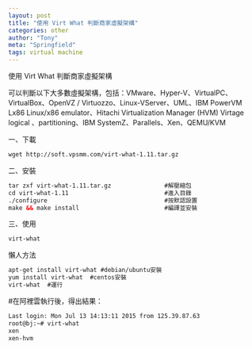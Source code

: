 ```yaml
---
layout: post
title: "使用 Virt What 判斷商家虛擬架構"
categories: other
author: "Tony"
meta: "Springfield"
tags: virtual machine
---
```


使用 Virt What 判斷商家虛擬架構

可以判斷以下大多數虛擬架構，包括：VMware、Hyper-V、VirtualPC、VirtualBox、OpenVZ / Virtuozzo、Linux-VServer、UML、IBM PowerVM Lx86 Linux/x86 emulator、Hitachi Virtualization Manager (HVM) Virtage logical 、partitioning、IBM SystemZ、Parallels、Xen、QEMU/KVM

一、下載

```html
wget http://soft.vpsmm.com/virt-what-1.11.tar.gz
```

二、安裝

```html
tar zxf virt-what-1.11.tar.gz               #解壓縮包
cd virt-what-1.11                           #進入目錄
./configure                                 #按默認設置
make && make install                        #編譯並安裝
```

三、使用

```html
virt-what
```

懶人方法

```html
apt-get install virt-what #debian/ubuntu安裝
yum install virt-what  #centos安裝
virt-what  #運行
```


#在阿裡雲執行後，得出結果：<br>
```html
Last login: Mon Jul 13 14:13:11 2015 from 125.39.87.63
root@bj:~# virt-what
xen
xen-hvm

```



